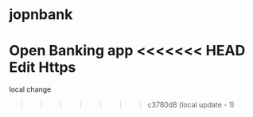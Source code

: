 # jopnbank
Open Banking app
<<<<<<< HEAD
Edit Https
=======
local change

>>>>>>> c3780d8 (local update - 1)
